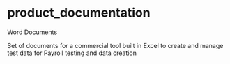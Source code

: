 # product_documentation
Word Documents

Set of documents for a commercial tool built in Excel to create and manage test data for Payroll testing and data creation
